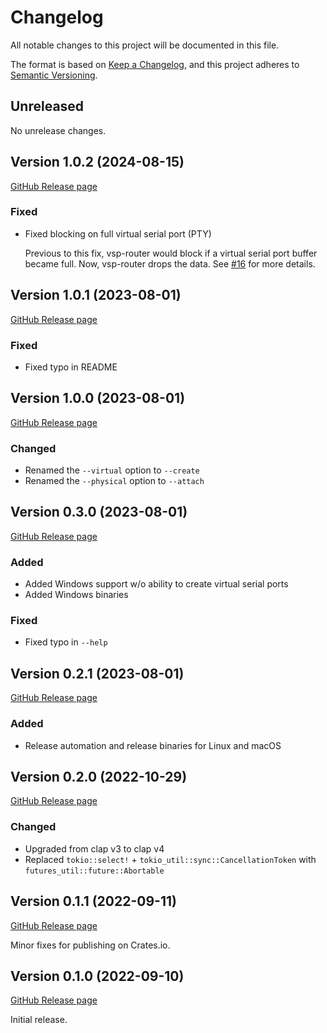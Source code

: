 # Changelog

All notable changes to this project will be documented in this file.

The format is based on [Keep a Changelog](https://keepachangelog.com/en/1.0.0/),
and this project adheres to [Semantic Versioning](https://semver.org/spec/v2.0.0.html).

## Unreleased

No unrelease changes.

## Version 1.0.2 (2024-08-15)

[GitHub Release page](https://github.com/rfdonnelly/vsp-router/releases/tag/v1.0.1)

### Fixed

- Fixed blocking on full virtual serial port (PTY)

  Previous to this fix, vsp-router would block if a virtual serial port buffer became full.
  Now, vsp-router drops the data.
  See [#16](https://github.com/rfdonnelly/vsp-router/pull/16) for more details.

## Version 1.0.1 (2023-08-01)

[GitHub Release page](https://github.com/rfdonnelly/vsp-router/releases/tag/v1.0.1)

### Fixed

- Fixed typo in README

## Version 1.0.0 (2023-08-01)

[GitHub Release page](https://github.com/rfdonnelly/vsp-router/releases/tag/v1.0.0)

### Changed

- Renamed the `--virtual` option to `--create`
- Renamed the `--physical` option to `--attach`

## Version 0.3.0 (2023-08-01)

[GitHub Release page](https://github.com/rfdonnelly/vsp-router/releases/tag/v0.3.0)

### Added

- Added Windows support w/o ability to create virtual serial ports
- Added Windows binaries

### Fixed

- Fixed typo in `--help`

## Version 0.2.1 (2023-08-01)

[GitHub Release page](https://github.com/rfdonnelly/vsp-router/releases/tag/v0.2.1)

### Added

- Release automation and release binaries for Linux and macOS

## Version 0.2.0 (2022-10-29)

[GitHub Release page](https://github.com/rfdonnelly/vsp-router/releases/tag/v0.2.0)

### Changed

- Upgraded from clap v3 to clap v4
- Replaced `tokio::select!` + `tokio_util::sync::CancellationToken` with `futures_util::future::Abortable`

## Version 0.1.1 (2022-09-11)

[GitHub Release page](https://github.com/rfdonnelly/vsp-router/releases/tag/v0.1.1)

Minor fixes for publishing on Crates.io.

## Version 0.1.0 (2022-09-10)

[GitHub Release page](https://github.com/rfdonnelly/vsp-router/releases/tag/v0.1.0)

Initial release.
